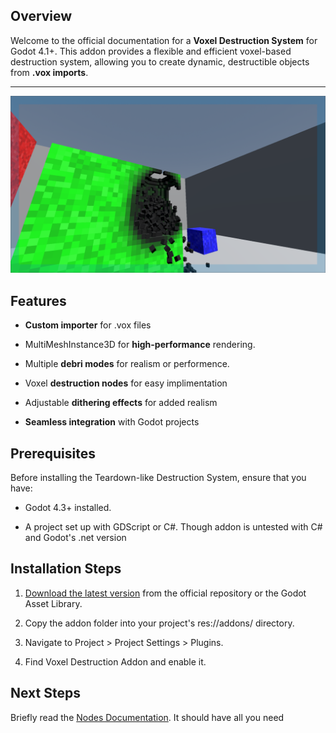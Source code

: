 ## Overview

Welcome to the official documentation for a **Voxel Destruction System** for Godot 4.1+. This addon provides a flexible and efficient voxel-based destruction system, allowing you to create dynamic, destructible objects from **.vox imports**.

***

![](https://github.com/Terabase-Studios/Godot-Voxel-Destruction/blob/main/Screenshots/Rigid%20Body%20Demo.png)
## Features
* **Custom importer** for .vox files

* MultiMeshInstance3D for **high-performance** rendering.

* Multiple **debri modes** for realism or performence.

* Voxel **destruction nodes** for easy implimentation

* Adjustable **dithering effects** for added realism

* **Seamless integration** with Godot projects

## Prerequisites

Before installing the Teardown-like Destruction System, ensure that you have:

* Godot 4.3+ installed.

* A project set up with GDScript or C#. Though addon is untested with C# and Godot's .net version

## Installation Steps

1. [Download the latest version](https://github.com/Terabase-Studios/Godot-Voxel-Destruction/releases/tag/v0.3-beta) from the official repository or the Godot Asset Library.

1. Copy the addon folder into your project's res://addons/ directory.

1. Navigate to Project > Project Settings > Plugins.

1. Find Voxel Destruction Addon and enable it.

## Next Steps
Briefly read the [Nodes Documentation](https://github.com/Terabase-Studios/Godot-Voxel-Destruction/wiki/Nodes). 
It should have all you need
